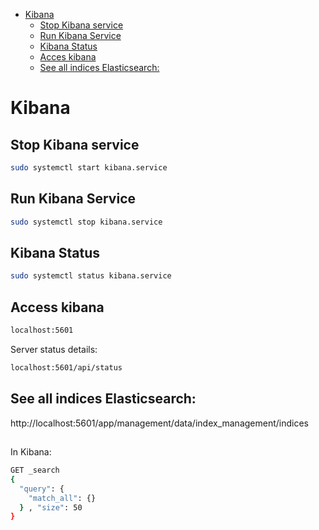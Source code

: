 <!--ts-->
* [Kibana](#kibana)
   * [Stop Kibana service](#stop-kibana-service)
   * [Run Kibana Service](#run-kibana-service)
   * [Kibana Status](#kibana-status)
   * [Acces kibana](#acces-kibana)
   * [See all indices Elasticsearch:](#see-all-indices-elasticsearch)

<!-- Created by https://github.com/ekalinin/github-markdown-toc -->
<!-- Added by: gil_diy, at: Thu 29 Dec 2022 15:18:07 IST -->

<!--te-->


# Kibana

## Stop Kibana service

```bash
sudo systemctl start kibana.service
```

## Run Kibana Service

```bash
sudo systemctl stop kibana.service
```

## Kibana Status

```bash
sudo systemctl status kibana.service
```


## Access kibana


```bash
localhost:5601
```

Server status details:
```bash
localhost:5601/api/status
```

## See all indices Elasticsearch:

http://localhost:5601/app/management/data/index_management/indices


##

In Kibana:

```bash
GET _search
{
  "query": {
    "match_all": {}
  } , "size": 50
}
```
